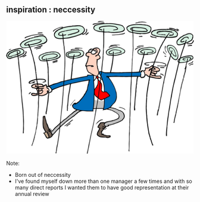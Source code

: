 ##  inspiration : neccessity

<img class="r-stretch" src="resources/plates.png">

Note:
- Born out of neccessity 
- I've found myself down more than one manager a few times and with so many direct reports I wanted them to have good representation at their annual review 
